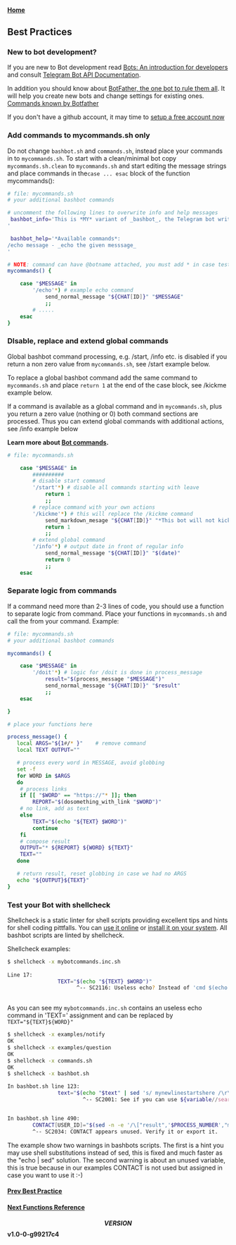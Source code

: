 #### [Home](../README.md)
## Best Practices

### New to bot development?

If you are new to Bot development read [Bots: An introduction for developers](https://core.telegram.org/bots) and consult [Telegram Bot API Documentation](https://core.telegram.org/bots/api/).

In addition you should know about [BotFather, the one bot to rule them all](https://core.telegram.org/bots#3-how-do-i-create-a-bot). It will help you create new bots and change settings for existing ones. [Commands known by Botfather](https://core.telegram.org/bots#generating-an-authorization-token)

If you don't have a github account, it may time to [setup a free account now](https://github.com/pricing)

### Add commands to mycommands.sh only
Do not change ```bashbot.sh``` and ```commands.sh```, instead place your commands in to  ```mycommands.sh```.
To start with a clean/minimal bot copy ```mycommands.sh.clean``` to ```mycommands.sh``` and start editing
the message strings and place commands in the```case ... esac``` block of the function mycommands():
```bash
# file: mycommands.sh
# your additional bashbot commands

# uncomment the following lines to overwrite info and help messages
 bashbot_info='This is *MY* variant of _bashbot_, the Telegram bot written entirely in bash.
'

 bashbot_help='*Available commands*:
/echo message - _echo the given messsage_
'

# NOTE: command can have @botname attached, you must add * in case tests... 
mycommands() {

	case "$MESSAGE" in
		'/echo'*) # example echo command
			send_normal_message "${CHAT[ID]}" "$MESSAGE"
			;;
		# .....
	esac
}
```

### DIsable, replace and extend global commands

Global bashbot command processing, e.g. /start, /info etc. is disabled if you return a non zero value from ```mycommands.sh```,
see /start example below.

To replace a global bashbot command add the same command to ```mycommands.sh``` and place ```return 1``` at the end of
the case block, see /kickme example below.

If a command is available as a global command and in ```mycommands.sh```, plus you return a zero value (nothing or 0)
both command sections are processed. Thus you can extend global commands with additional actions, see /info example below

**Learn more about [Bot commands](https://core.telegram.org/bots#commands).**

```bash
# file: mycommands.sh

	case "$MESSAGE" in
		##########
		# disable start command
		'/start'*) # disable all commands starting with leave
			return 1
			;;
		# replace command with your own actions
		'/kickme'*) # this will replace the /kickme command
			send_markdown_mesage "${CHAT[ID]}" "*This bot will not kick you!*"
			return 1
			;;
		# extend global command
		'/info'*) # output date in front of regular info
			send_normal_message "${CHAT[ID]}" "$(date)"
			return 0
			;;
	esac
```


### Separate logic from commands

If a command need more than 2-3 lines of code, you should use a function to separate logic from command. Place your functions in ```mycommands.sh``` and call the from your command. Example:
```bash
# file: mycommands.sh
# your additional bashbot commands

mycommands() {

	case "$MESSAGE" in
		'/doit'*) # logic for /doit is done in process_message 
			result="$(process_message "$MESSAGE")"
			send_normal_message "${CHAT[ID]}" "$result" 
			;;
	esac

}

# place your functions here

process_message() {
   local ARGS="${1#/* }"	# remove command 
   local TEXT OUTPUT=""

   # process every word in MESSAGE, avoid globbing
   set -f
   for WORD in $ARGS
   do
	# process links 
	if [[ "$WORD" == "https://"* ]]; then
		REPORT="$(dosomething_with_link "$WORD")"
	# no link, add as text
	else
		TEXT="$(echo "${TEXT} $WORD")"
		continue
	fi
	# compose result
	OUTPUT="* ${REPORT} ${WORD} ${TEXT}"
	TEXT=""
   done

   # return result, reset globbing in case we had no ARGS
   echo "${OUTPUT}${TEXT}"
}

```

### Test your Bot with shellcheck
Shellcheck is a static linter for shell scripts providing excellent tips and hints for shell coding pittfalls. You can [use it online](https://www.shellcheck.net/) or [install it on your system](https://github.com/koalaman/shellcheck#installing).
All bashbot scripts are linted by shellcheck.

Shellcheck examples:
```bash
$ shellcheck -x mybotcommands.inc.sh
 
Line 17:
                TEXT="$(echo "${TEXT} $WORD")"
                      ^-- SC2116: Useless echo? Instead of 'cmd $(echo foo)', just use 'cmd foo'.
 
```
As you can see my ```mybotcommands.inc.sh``` contains an useless echo command in 'TEXT=' assignment and can be replaced by ```TEXT="${TEXT}${WORD}"```
```bash
$ shellcheck -x examples/notify
OK
$ shellcheck -x examples/question
OK
$ shellcheck -x commands.sh
OK
$ shellcheck -x bashbot.sh

In bashbot.sh line 123:
                text="$(echo "$text" | sed 's/ mynewlinestartshere /\r\n/g')" # hack for linebreaks in startproc scripts
                        ^-- SC2001: See if you can use ${variable//search/replace} instead.


In bashbot.sh line 490:
        CONTACT[USER_ID]="$(sed -n -e '/\["result",'$PROCESS_NUMBER',"message","contact","user_id"\]/  s/.*\][ \t]"\(.*\)"$/\1/p' <"$TMP")"
        ^-- SC2034: CONTACT appears unused. Verify it or export it.
```
The example show two warnings in bashbots scripts. The first is a hint you may use shell substitutions instead of sed, this is fixed and much faster as the "echo | sed" solution.
The second warning is about an unused variable, this is true because in our examples CONTACT is not used but assigned in case you want to use it :-)

#### [Prev Best Practice](5_practice.md)
#### [Next Functions Reference](6_reference.md)

#### $$VERSION$$ v1.0-0-g99217c4

